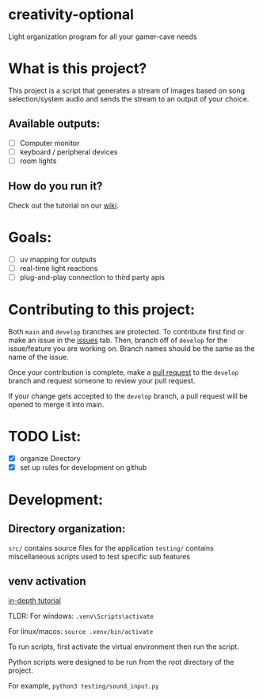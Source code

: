 # creativity-optional

Light organization program for all your gamer-cave needs

# What is this project?

This project is a script that generates a stream of images based on song selection/system audio and sends the stream to an output of your choice.

## Available outputs:

- [ ] Computer monitor
- [ ] keyboard / peripheral devices
- [ ] room lights

## How do you run it?

Check out the tutorial on our [wiki](https://github.com/BCaven/creativity-optional/wiki/Installation-Guide).

# Goals:

- [ ] uv mapping for outputs
- [ ] real-time light reactions
- [ ] plug-and-play connection to third party apis

# Contributing to this project:

Both `main` and `develop` branches are protected. 
To contribute first find or make an issue in the [issues](https://github.com/BCaven/creativity-optional/issues) tab.
Then, branch off of `develop` for the issue/feature you are working on. Branch names should be the same as the name of the issue.

Once your contribution is complete, make a [pull request](https://github.com/BCaven/creativity-optional/pulls) to the `develop` branch and request someone to review your pull request.

If your change gets accepted to the `develop` branch, a pull request will be opened to merge it into main.


# TODO List:

- [x] organize Directory
- [x] set up rules for development on github

# Development:

## Directory organization:

`src/` contains source files for the application
`testing/` contains miscellaneous scripts used to test specific sub features

## venv activation

[in-depth tutorial](https://docs.python.org/3/tutorial/venv.html)

TLDR:
For windows:
`.venv\Scripts\activate`

For linux/macos:
`source .venv/bin/activate`

To run scripts, first activate the virtual environment then run the script.

Python scripts were designed to be run from the root directory of the project.

For example, `python3 testing/sound_input.py`
